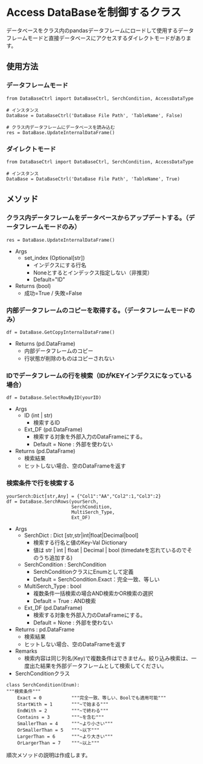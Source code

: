 # Access DataBaseを制御するクラス

データベースをクラス内のpandasデータフレームにロードして使用するデータフレームモードと直接データベースにアクセスするダイレクトモードがあります。

## 使用方法

### データフレームモード

```Sample Internal DataFrame mode
from DataBaseCtrl import DataBaseCtrl, SerchCondition, AccessDataType

# インスタンス
DataBase = DataBaseCtrl('DataBase File Path', 'TableName', False)

# クラス内データフレームにデータベースを読み込む
res = DataBase.UpdateInternalDataFrame()
```

### ダイレクトモード

```Sample Direct DataBase access mode
from DataBaseCtrl import DataBaseCtrl, SerchCondition, AccessDataType

# インスタンス
DataBase = DataBaseCtrl('DataBase File Path', 'TableName', True)
```

## メソッド

### クラス内データフレームをデータベースからアップデートする。（データフレームモードのみ）

``` UpdateInternalDataFrame()
res = DataBase.UpdateInternalDataFrame()
```

- Args
  - set_index (Optional[str])
    - インデクスにする行名
    - Noneとするとインデックス指定しない（非推奨）
    - Default="ID"
- Returns (bool)
  - 成功=True / 失敗=False

### 内部データフレームのコピーを取得する。（データフレームモードのみ）

```GetCopyInternalDataFrame
df = DataBase.GetCopyInternalDataFrame()
```

- Returns (pd.DataFrame)
  - 内部データフレームのコピー
  - 行状態が削除のものはコピーされない

### IDでデータフレームの行を検索（IDがKEYインデクスになっている場合）

```SelectRowByID()
df = DataBase.SelectRowByID(yourID)
```

- Args
  - ID (int | str)
    - 検索するID
  - Ext_DF (pd.DataFrame)
    - 検索する対象を外部入力のDataFrameにする。
    - Default = None : 外部を使わない
- Returns (pd.DataFrame)
  - 検索結果
  - ヒットしない場合、空のDataFrameを返す

### 検索条件で行を検索する

```SerchRows()
yourSerch:Dict[str,Any] = {"Col1":"AA","Col2":1,"Col3":2}
df = DataBase.SerchRows(yourSerch,
                        SerchCondition,
                        MultiSerch_Type,
                        Ext_DF)
```

- Args
  - SerchDict : Dict [str,str|int|float|Decimal|bool] 
    - 検索する行名と値のKey-Val Dictionary
    - 値は str | int | float | Decimal | bool (timedateを忘れているのでそのうち追加する)
  - SerchCondition : SerchCondition
    - SerchConditionクラスにEnumとして定義
    - Default = SerchCondition.Exact：完全一致、等しい
  - MultiSerch_Type : bool
    - 複数条件一括検索の場合AND検索かOR検索の選択
    - Default = True : AND検索
  - Ext_DF (pd.DataFrame)
    - 検索する対象を外部入力のDataFrameにする。
    - Default = None : 外部を使わない
- Returns : pd.DataFrame
  - 検索結果
  - ヒットしない場合、空のDataFrameを返す
- Remarks
  - 検索内容は同じ列名(Key)で複数条件はできません。絞り込み検索は、一度出た結果を外部データフレームとして検索してください。
- SerchConditionクラス
  
```SerchCondition Class
class SerchCondition(Enum):
"""検索条件"""
    Exact = 0           """完全一致、等しい、Boolでも適用可能"""
    StartWith = 1       """~で始まる"""    
    EndWith = 2         """~で終わる"""    
    Contains = 3        """~を含む"""
    SmallerThan = 4     """~より小さい"""
    OrSmallerThan = 5   """~以下"""
    LargerThan = 6      """~より大きい"""
    OrLargerThan = 7    """~以上"""  
```
順次メソッドの説明は作成します。